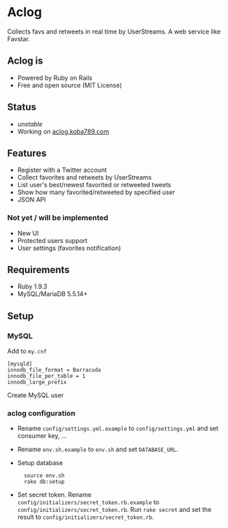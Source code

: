 # Aclog
Collects favs and retweets in real time by UserStreams.
A web service like Favstar.

## Aclog is
* Powered by Ruby on Rails
* Free and open source (MIT License)

## Status
* *unstable*
* Working on [aclog.koba789.com](http://aclog.koba789.com)

## Features
* Register with a Twitter account
* Collect favorites and retweets by UserStreams
* List user's best/newest favorited or retweeted tweets
* Show how many favorited/retweeted by specified user
* JSON API

### Not yet / will be implemented
* New UI
* Protected users support
* User settings (favorites notification)

## Requirements
* Ruby 1.9.3
* MySQL/MariaDB 5.5.14+

## Setup
### MySQL
Add to `my.cnf`

    [mysqld]
    innodb_file_format = Barracuda
    innodb_file_per_table = 1
    innodb_large_prefix

Create MySQL user
### aclog configuration
* Rename `config/settings.yml.example` to `config/settings.yml` and set consumer key, ...
* Rename `env.sh.example` to `env.sh` and set `DATABASE_URL`.
* Setup database

        source env.sh
        rake db:setup

* Set secret token. Rename `config/initializers/secret_token.rb.example` to `config/initializers/secret_token.rb`. Run `rake secret` and set the result to `config/initializers/secret_token.rb`.

